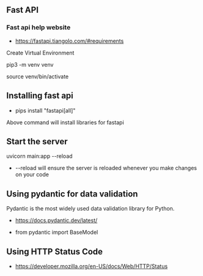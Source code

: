 ## Fast API

### Fast api help website

- https://fastapi.tiangolo.com/#requirements

Create Virtual Environment

pip3 -m venv venv

source venv/bin/activate

## Installing fast api

- pips install "fastapi[all]" 

Above command will install libraries for fastapi

## Start the server

uvicorn main:app --reload

- --reload will ensure the server is reloaded whenever you make changes on your code

## Using pydantic for data validation

Pydantic is the most widely used data validation library for Python.

- https://docs.pydantic.dev/latest/

- from pydantic import BaseModel

## Using HTTP Status Code

- https://developer.mozilla.org/en-US/docs/Web/HTTP/Status
